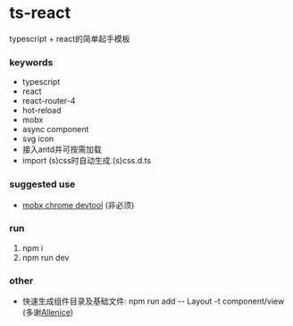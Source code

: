 # ts-react
typescript + react的简单起手模板

### keywords
- typescript
- react
- react-router-4
- hot-reload
- mobx
- async component
- svg icon
- 接入antd并可按需加载
- import (s)css时自动生成.(s)css.d.ts

### suggested use
- [mobx chrome devtool](https://chrome.google.com/webstore/detail/mobx-developer-tools/pfgnfdagidkfgccljigdamigbcnndkod) (非必须)

### run
1. npm i
2. npm run dev

### other
- 快速生成组件目录及基础文件: npm run add -- Layout -t component/view  (多谢[Allenice](http://www.allenice233.com/))
